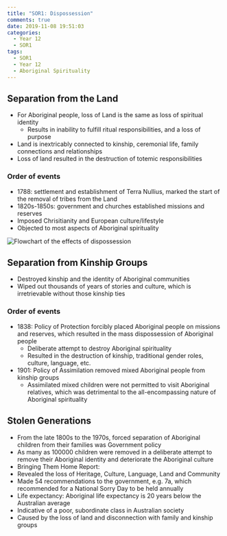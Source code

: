 ```yaml
---
title: "SOR1: Dispossession"
comments: true
date: 2019-11-08 19:51:03
categories:
  - Year 12
  - SOR1
tags:
  - SOR1
  - Year 12
  - Aboriginal Spirituality
---
```

## Separation from the Land
*  For Aboriginal people, loss of Land is the same as loss of spiritual identity
   *  Results in inability to fulfill ritual responsibilities, and a loss of purpose
*  Land is inextricably connected to kinship, ceremonial life, family connections and relationships
*  Loss of land resulted in the destruction of totemic responsibilities

### Order of events
*  1788: settlement and establishment of Terra Nullius, marked the start of the removal of tribes from the Land
*  1820s-1850s: government and churches established missions and reserves
 *  Imposed Chrisitianity and European culture/lifestyle
 *  Objected to most aspects of Aboriginal spirituality

![Flowchart of the effects of dispossession](https://csec-cdn.intranet.pw/schoolnotes.intranet.pw/flowchart-dispossession.png)
## Separation from Kinship Groups
* Destroyed kinship and the identity of Aboriginal communities
* Wiped out thousands of years of stories and culture, which is irretrievable without those kinship ties

### Order of events
* 1838: Policy of Protection forcibly placed Aboriginal people on missions and reserves, which resulted in the mass dispossession of Aboriginal people
  *  Deliberate attempt to destroy Aboriginal spirituality
  *  Resulted in the destruction of kinship, traditional gender roles, culture, language, etc.
* 1901: Policy of Assimilation removed mixed Aboriginal people from kinship groups
  * Assimilated mixed children were not permitted to visit Aboriginal relatives, which was detrimental to the all-encompassing nature of Aboriginal spirituality

## Stolen Generations
* From the late 1800s to the 1970s, forced separation of Aboriginal children from their families was Government policy
* As many as 100000 children were removed in a deliberate attempt to remove their Aboriginal identity and deteriorate the Aboriginal culture
*  Bringing Them Home Report:
 *  Revealed the loss of Heritage, Culture, Language, Land and Community
 *  Made 54 recommendations to the government, e.g. 7a, which recommended for a National Sorry Day to be held annually
* Life expectancy: Aboriginal life expectancy is 20 years below the Australian average
 *  Indicative of a poor, subordinate class in Australian society
 *  Caused by the loss of land and disconnection with family and kinship groups
